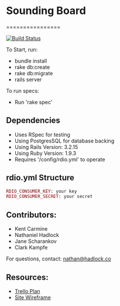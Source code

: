 # Sounding Board
================

[![Build Status](https://travis-ci.org/ckampfe/sounding-board.png?branch=master)](https://travis-ci.org/ckampfe/sounding-board)

To Start, run:
- bundle install
- rake db:create
- rake db:migrate
- rails server

To run specs:
- Run 'rake spec'

## Dependencies
- Uses RSpec for testing
- Using PostgresSQL for database backing
- Using Rails Version: 3.2.15
- Using Ruby Version: 1.9.3
- Requires '/config/rdio.yml' to operate

## rdio.yml Structure
```ruby
RDIO_CONSUMER_KEY: your key
RDIO_CONSUMER_SECRET: your secret 
```

## Contributors:
- Kent Carmine
- Nathaniel Hadlock
- Jane Scharankov
- Clark Kampfe

For questions, contact: nathan@hadlock.co

## Resources:
- [Trello Plan](https://trello.com/b/RVQOheh6/sounding-board)
- [Site Wireframe](https://gomockingbird.com/mockingbird/#87swlcv)
